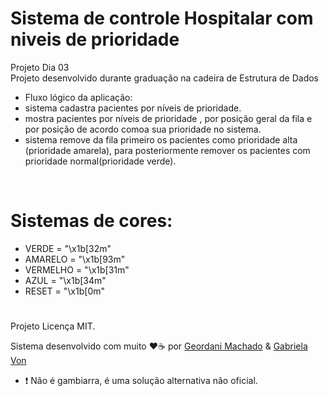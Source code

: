  # Sistema de controle Hospitalar com niveis de prioridade
Projeto Dia 03 <br/>
Projeto desenvolvido durante graduação na cadeira de Estrutura de Dados


 - Fluxo lógico da aplicação:
 - sistema cadastra pacientes por níveis de prioridade.
 - mostra pacientes por níveis de prioridade , por posição geral da fila e por posição de acordo comoa sua prioridade no sistema.
  - sistema remove da fila  primeiro os pacientes como prioridade alta (prioridade amarela), para posteriormente remover os pacientes com prioridade normal(prioridade verde).
   <br/> 
   

# Sistemas de cores:
 - VERDE = "\x1b[32m"
 - AMARELO = "\x1b[93m"
 - VERMELHO = "\x1b[31m"
 - AZUL = "\x1b[34m"
 - RESET = "\x1b[0m"
#

Projeto Licença MIT.   

Sistema desenvolvido com muito ❤️☕ por [Geordani Machado](https://github.com/Geordani-Machado) & [Gabriela Von](https://github.com/G4bizinha)

- ❗ Não é gambiarra, é uma solução alternativa não oficial. 